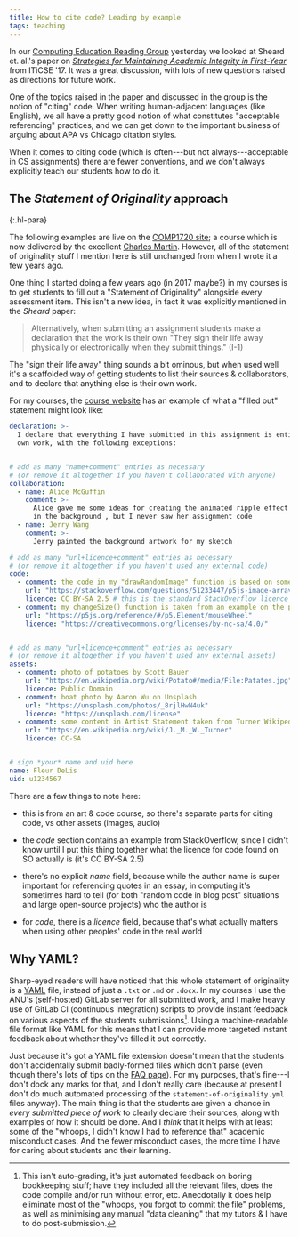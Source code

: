 ```yaml
---
title: How to cite code? Leading by example
tags: teaching
---
```


In our [Computing Education Reading
Group](https://cs.anu.edu.au/hub/reading-group/) yesterday we looked at Sheard
et. al.'s paper on [_Strategies for Maintaining Academic Integrity in
First-Year_](https://doi.org/10.1145/3059009.3059064) from ITiCSE '17. It was a
great discussion, with lots of new questions raised as directions for future
work.

One of the topics raised in the paper and discussed in the group is the notion
of "citing" code. When writing human-adjacent languages (like English), we all
have a pretty good notion of what constitutes "acceptable referencing"
practices, and we can get down to the important business of arguing about APA vs
Chicago citation styles.

When it comes to citing code (which is often---but not always---acceptable in CS
assignments) there are fewer conventions, and we don't always explicitly teach
our students how to do it.

## The _Statement of Originality_ approach

{:.hl-para}

The following examples are live on the [COMP1720
site](https://cs.anu.edu.au/courses/comp1720/resources/faq/#statement-of-originality);
a course which is now delivered by the excellent [Charles
Martin](https://cs.anu.edu.au/code-creativity-culture/people/charles-martin/).
However, all of the statement of originality stuff I mention here is still
unchanged from when I wrote it a few years ago.

One thing I started doing a few years ago (in 2017 maybe?) in my courses is to
get students to fill out a "Statement of Originality" alongside every assessment
item. This isn't a new idea, in fact it was explicitly mentioned in the _Sheard_
paper:

> Alternatively, when submitting an assignment students make a declaration that
> the work is their own "They sign their life away physically or electronically
> when they submit things." (I-1)

The "sign their life away" thing sounds a bit ominous, but when used well it's a
scaffolded way of getting students to list their sources & collaborators, and to
declare that anything else is their own work. 

For my courses, the [course
website](https://cs.anu.edu.au/courses/comp1720/resources/faq/#statement-of-originality)
has an example of what a "filled out" statement might look like:

```YAML
declaration: >-
  I declare that everything I have submitted in this assignment is entirely my
  own work, with the following exceptions:


# add as many "name+comment" entries as necessary
# (or remove it altogether if you haven't collaborated with anyone)
collaboration:
  - name: Alice McGuffin
    comment: >-
      Alice gave me some ideas for creating the animated ripple effect
      in the background , but I never saw her assignment code
  - name: Jerry Wang
    comment: >-
      Jerry painted the background artwork for my sketch

# add as many "url+licence+comment" entries as necessary
# (or remove it altogether if you haven't used any external code)
code:
  - comment: the code in my "drawRandomImage" function is based on some code from StackOverflow
    url: "https://stackoverflow.com/questions/51233447/p5js-image-array"
    licence: CC BY-SA 2.5 # this is the standard StackOverflow licence
  - comment: my changeSize() function is taken from an example on the p5 reference page for mouseWheel
    url: "https://p5js.org/reference/#/p5.Element/mouseWheel"
    licence: "https://creativecommons.org/licenses/by-nc-sa/4.0/"


# add as many "url+licence+comment" entries as necessary
# (or remove it altogether if you haven't used any external assets)
assets:
  - comment: photo of potatoes by Scott Bauer
    url: "https://en.wikipedia.org/wiki/Potato#/media/File:Patates.jpg"
    licence: Public Domain
  - comment: boat photo by Aaron Wu on Unsplash
    url: "https://unsplash.com/photos/_8rjlHwN4uk"
    licence: "https://unsplash.com/license"
  - comment: some content in Artist Statement taken from Turner Wikipedia page
    url: "https://en.wikipedia.org/wiki/J._M._W._Turner"
    licence: CC-SA


# sign *your* name and uid here
name: Fleur DeLis
uid: u1234567
```

There are a few things to note here:

- this is from an art & code course, so there's separate parts for citing code,
  vs other assets (images, audio)

- the _code_ section contains an example from StackOverflow, since I didn't know
  until I put this thing together what the licence for code found on SO actually
  is (it's CC BY-SA 2.5)

- there's no explicit _name_ field, because while the author name is super
  important for referencing quotes in an essay, in computing it's sometimes hard
  to tell (for both "random code in blog post" situations and large open-source
  projects) who the author is

- for _code_, there is a _licence_ field, because that's what actually matters
  when using other peoples' code in the real world

## Why YAML?

Sharp-eyed readers will have noticed that this whole statement of originality is
a [YAML](https://phoenixnap.com/blog/what-is-yaml-with-examples) file, instead
of just a `.txt` or `.md` or `.docx`. In my courses I use the ANU's
(self-hosted) GitLab server for all submitted work, and I make heavy use of
GitLab CI (continuous integration) scripts to provide instant feedback on
various aspects of the students submissions[^autograding]. Using a
machine-readable file format like YAML for this means that I can provide more
targeted instant feedback about whether they've filled it out correctly.

[^autograding]:
    This isn't auto-grading, it's just automated feedback on boring bookkeeping
    stuff; have they included all the relevant files, does the code compile
    and/or run without error, etc. Anecdotally it does help eliminate most of
    the "whoops, you forgot to commit the file" problems, as well as minimising
    any manual "data cleaning" that my tutors & I have to do post-submission.

Just because it's got a YAML file extension doesn't mean that the students don't
accidentally submit badly-formed files which don't parse (even though there's
lots of tips on the [FAQ
page](https://cs.anu.edu.au/courses/comp1720/resources/faq/#yaml)). For my
purposes, that's fine---I don't dock any marks for that, and I don't really care
(because at present I don't do much automated processing of the
`statement-of-originality.yml` files anyway). The main thing is that the
students are given a chance in _every submitted piece of work_ to clearly
declare their sources, along with examples of how it should be done. And I
_think_ that it helps with at least some of the "whoops, I didn't know I had to
reference that" academic misconduct cases. And the fewer misconduct cases, the
more time I have for caring about students and their learning.
